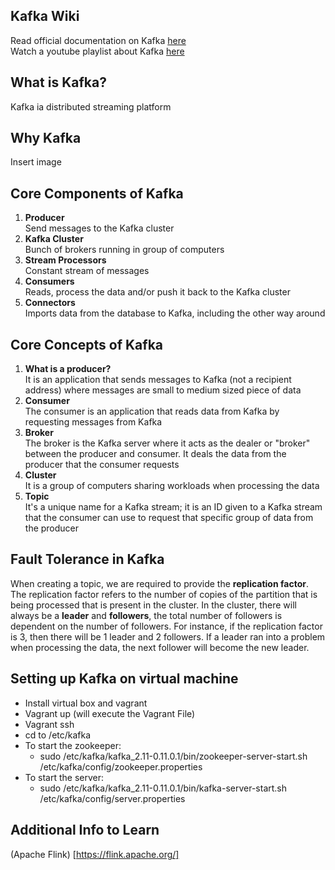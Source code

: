 ## Kafka Wiki 
Read official documentation on Kafka [here](https://kafka.apache.org/intro)  
Watch a youtube playlist about Kafka [here](https://www.youtube.com/watch?v=kDx8hZhvCQ0&index=7&list=PLkz1SCf5iB4enAR00Z46JwY9GGkaS2NON)  

## What is Kafka?
Kafka ia distributed streaming platform

## Why Kafka

Insert image

## Core Components of Kafka
1. **Producer**  
Send messages to the Kafka cluster  
2. **Kafka Cluster**  
Bunch of brokers running in group of computers  
3. **Stream Processors**  
Constant stream of messages  
4. **Consumers**  
Reads, process the data and/or push it back to the Kafka cluster  
5. **Connectors**  
Imports data from the database to Kafka, including the other way around  

## Core Concepts of Kafka
1. **What is a producer?**  
It is an application that sends messages to Kafka (not a recipient address) where messages are small to medium sized piece of data  
2. **Consumer**  
The consumer is an application that reads data from Kafka by requesting messages from Kafka  
3. **Broker**  
The broker is the Kafka server where it acts as the dealer or "broker" between the producer and consumer. It deals the data from the
producer that the consumer requests  
4. **Cluster**  
It is a group of computers sharing workloads when processing the data  
5. **Topic**  
It's a unique name for a Kafka stream; it is an ID given to a Kafka stream that the consumer can use to request that specific group
of data from the producer  

## Fault Tolerance in Kafka
When creating a topic, we are required to provide the **replication factor**. The replication factor refers to the number of copies of the partition that is being processed that is present in the cluster. In the cluster, there will always be a **leader** and **followers**, the total number of followers is dependent on the number of followers. For instance, if the replication factor is 3, then there will be 1 leader and 2 followers. If a leader ran into a problem when processing the data, the next follower will become the new leader.

## Setting up Kafka on virtual machine
* Install virtual box and vagrant 
* Vagrant up (will execute the Vagrant File)
* Vagrant ssh  
* cd to /etc/kafka  
* To start the zookeeper:  
  * sudo /etc/kafka/kafka_2.11-0.11.0.1/bin/zookeeper-server-start.sh /etc/kafka/config/zookeeper.properties  
* To start the server:  
  * sudo /etc/kafka/kafka_2.11-0.11.0.1/bin/kafka-server-start.sh /etc/kafka/config/server.properties  

## Additional Info to Learn
(Apache Flink) [https://flink.apache.org/]







